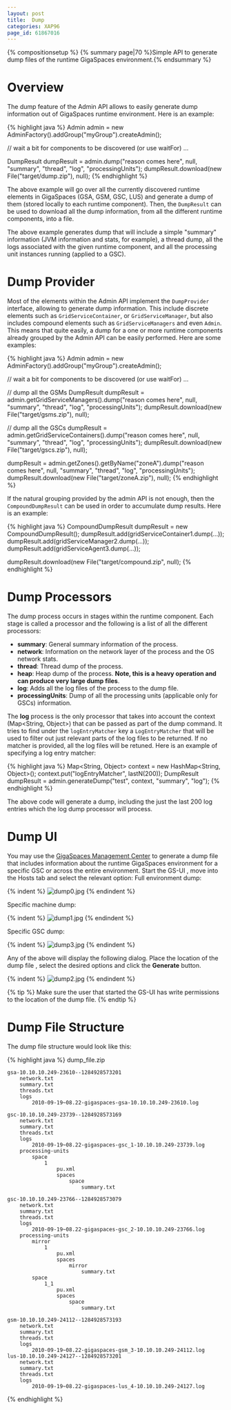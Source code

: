 ```yaml
---
layout: post
title:  Dump
categories: XAP96
page_id: 61867016
---
```


{% compositionsetup %}
{% summary page|70 %}Simple API to generate dump files of the runtime GigaSpaces environment.{% endsummary %}

# Overview

The dump feature of the Admin API allows to easily generate dump information out of GigaSpaces runtime environment. Here is an example:

{% highlight java %}
Admin admin = new AdminFactory().addGroup("myGroup").createAdmin();

// wait a bit for components to be discovered (or use waitFor) ...

DumpResult dumpResult = admin.dump("reason comes here", null, 
                                "summary", "thread", "log", "processingUnits");
dumpResult.download(new File("target/dump.zip"), null);
{% endhighlight %}

The above example will go over all the currently discovered runtime elements in GigaSpaces (GSA, GSM, GSC, LUS) and generate a dump of them (stored locally to each runtime component). Then, the `DumpResult` can be used to download all the dump information, from all the different runtime components, into a file.

The above example generates dump that will include a simple "summary" information (JVM information and stats, for example), a thread dump, all the logs associated with the given runtime component, and all the processing unit instances running (applied to a GSC).

# Dump Provider

Most of the elements within the Admin API implement the `DumpProvider` interface, allowing to generate dump information. This include discrete elements such as `GridServiceContainer`, or `GridServiceManager`, but also includes compound elements such as `GridServiceManagers` and even `Admin`. This means that quite easily, a dump for a one or more runtime components already grouped by the Admin API can be easily performed. Here are some examples:

{% highlight java %}
Admin admin = new AdminFactory().addGroup("myGroup").createAdmin();

// wait a bit for components to be discovered (or use waitFor) ...

// dump all the GSMs
DumpResult dumpResult = admin.getGridServiceManagers().dump("reason comes here", null, 
                                "summary", "thread", "log", "processingUnits");
dumpResult.download(new File("target/gsms.zip"), null);

// dump all the GSCs
dumpResult = admin.getGridServiceContainers().dump("reason comes here", null, 
                                "summary", "thread", "log", "processingUnits");
dumpResult.download(new File("target/gscs.zip"), null);

dumpResult = admin.getZones().getByName("zoneA").dump("reason comes here", null, 
                                "summary", "thread", "log", "processingUnits");
dumpResult.download(new File("target/zoneA.zip"), null);
{% endhighlight %}

If the natural grouping provided by the admin API is not enough, then the `CompoundDumpResult` can be used in order to accumulate dump results. Here is an example:

{% highlight java %}
CompoundDumpResult dumpResult = new CompoundDumpResult();
dumpResult.add(gridServiceContainer1.dump(...));
dumpResult.add(gridServiceManager2.dump(...));
dumpResult.add(gridServiceAgent3.dump(...));

dumpResult.download(new File("target/compound.zip", null);
{% endhighlight %}

# Dump Processors

The dump process occurs in stages within the runtime component. Each stage is called a processor and the following is a list of all the different processors:

- **summary**: General summary information of the process.
- **network**: Information on the network layer of the process and the OS network stats.
- **thread**: Thread dump of the process.
- **heap**: Heap dump of the process. **Note, this is a heavy operation and can produce very large dump files**.
- **log**: Adds all the log files of the process to the dump file.
- **processingUnits**: Dump of all the processing units (applicable only for GSCs) information.

The **log** process is the only processor that takes into account the context (Map<String, Object>) that can be passed as part of the dump command. It tries to find under the `logEntryMatcher` key a `LogEntryMatcher` that will be used to filter out just relevant parts of the log files to be returned. If no matcher is provided, all the log files will be retuned. Here is an example of specifying a log entry matcher:

{% highlight java %}
Map<String, Object> context = new HashMap<String, Object>();
context.put("logEntryMatcher", lastN(200));
DumpResult dumpResult = admin.generateDump("test", context, "summary", "log");
{% endhighlight %}

The above code will generate a dump, including the just the last 200 log entries which the log dump processor will process.

# Dump UI

You may use the [GigaSpaces Management Center](/xap96/2011/04/12/gigaspaces-management-center.html) to generate a dump file that includes information about the runtime GigaSpaces environment for a specific GSC or across the entire environment.
Start the GS-UI , move into the Hosts tab and select the relevant option:
Full environment dump:

{% indent %}
![dump0.jpg](/attachment_files/dump0.jpg)
{% endindent %}

Specific machine dump:

{% indent %}
![dump1.jpg](/attachment_files/dump1.jpg)
{% endindent %}

Specific GSC dump:

{% indent %}
![dump3.jpg](/attachment_files/dump3.jpg)
{% endindent %}

Any of the above will display the following dialog. Place the location of the dump file , select the desired options and click the **Generate** button.

{% indent %}
![dump2.jpg](/attachment_files/dump2.jpg)
{% endindent %}

{% tip %}
Make sure the user that started the GS-UI has write permissions to the location of the dump file.
{% endtip %}

# Dump File Structure

The dump file structure would look like this:

{% highlight java %}
dump_file.zip

    gsa-10.10.10.249-23610--1284928573201
        network.txt
        summary.txt
        threads.txt
        logs
            2010-09-19~08.22-gigaspaces-gsa-10.10.10.249-23610.log

    gsc-10.10.10.249-23739--1284928573169
        network.txt
        summary.txt
        threads.txt
        logs
            2010-09-19~08.22-gigaspaces-gsc_1-10.10.10.249-23739.log     
        processing-units
            space
                1
                    pu.xml
                    spaces
                        space
                            summary.txt

    gsc-10.10.10.249-23766--1284928573079
        network.txt
        summary.txt
        threads.txt     
        logs
            2010-09-19~08.22-gigaspaces-gsc_2-10.10.10.249-23766.log
        processing-units
            mirror
                1
                    pu.xml                 
                    spaces
                        mirror
                            summary.txt
            space
                1_1
                    pu.xml                 
                    spaces
                        space
                            summary.txt

    gsm-10.10.10.249-24112--1284928573193
        network.txt
        summary.txt
        threads.txt
        logs
            2010-09-19~08.22-gigaspaces-gsm_3-10.10.10.249-24112.log 
    lus-10.10.10.249-24127--1284928573201
        network.txt
        summary.txt
        threads.txt
        logs
            2010-09-19~08.22-gigaspaces-lus_4-10.10.10.249-24127.log
{% endhighlight %}

